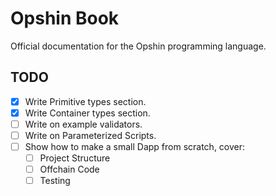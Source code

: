 # Opshin Book

Official documentation for the Opshin programming language.

## TODO

- [x] Write Primitive types section.
- [x] Write Container types section.
- [ ] Write on example validators.
- [ ] Write on Parameterized Scripts.
- [ ] Show how to make a small Dapp from scratch, cover:
  - [ ] Project Structure
  - [ ] Offchain Code
  - [ ] Testing
